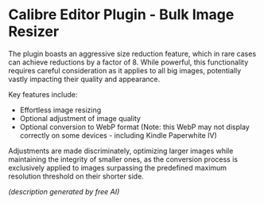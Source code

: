 # Calibre Editor Plugin - Bulk Image Resizer


The plugin boasts an aggressive size reduction feature, 
which in rare cases can achieve reductions by a factor of 8. 
While powerful, this functionality requires careful consideration as it applies to all big images, 
potentially vastly impacting their quality and appearance.


Key features include:

 - Effortless image resizing
 - Optional adjustment of image quality
 - Optional conversion to WebP format (Note: this WebP may not display correctly on some devices - including Kindle Paperwhite IV)


Adjustments are made discriminately, 
optimizing larger images while maintaining the integrity of smaller ones, 
as the conversion process is exclusively applied to images surpassing the predefined maximum resolution threshold on their shorter side.

_(description generated by free AI)_